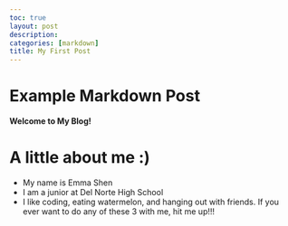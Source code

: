 ```yaml
---
toc: true
layout: post
description: 
categories: [markdown]
title: My First Post 
---
```

# Example Markdown Post

**Welcome to My Blog!**
<h1>A little about me :)</h1>
<ul>
    <li>My name is Emma Shen</li>
    <li>I am a junior at Del Norte High School</li>
    <li>I like coding, eating watermelon, and hanging out with friends. If you ever want to do any of these 3 with me, hit me up!!!</li>
</ul>